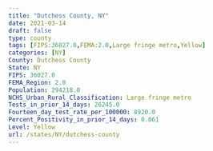 ```yaml
---
title: "Dutchess County, NY"
date: 2021-03-14
draft: false
type: county
tags: [FIPS:36027.0,FEMA:2.0,Large fringe metro,Yellow]
categories: [NY]
County: Dutchess County
State: NY
FIPS: 36027.0
FEMA_Region: 2.0
Population: 294218.0
NCHS_Urban_Rural_Classification: Large fringe metro
Tests_in_prior_14_days: 26245.0
Fourteen_day_test_rate_per_100000: 8920.0
Percent_Positivity_in_prior_14_days: 0.061
Level: Yellow
url: /states/NY/dutchess-county
---
```



